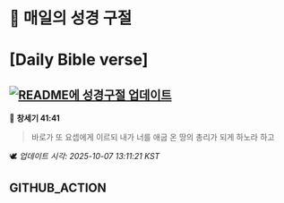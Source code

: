 # 🙏 매일의 성경 구절
# [Daily Bible verse]
## [![README에 성경구절 업데이트](https://github.com/DONGSUKA/first_test/actions/workflows/update-readme-bible.yml/badge.svg)](https://github.com/DONGSUKA/first_test/actions/workflows/update-readme-bible.yml)
<!-- START_BIBLE_VERSE -->
📖 **창세기 41:41**
> 바로가 또 요셉에게 이르되 내가 너를 애굽 온 땅의 총리가 되게 하노라 하고

🕊️ _업데이트 시각: 2025-10-07 13:11:21 KST_
  <!-- END_BIBLE_VERSE -->
## GITHUB_ACTION
